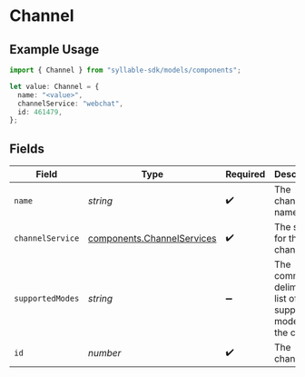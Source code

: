 # Channel

## Example Usage

```typescript
import { Channel } from "syllable-sdk/models/components";

let value: Channel = {
  name: "<value>",
  channelService: "webchat",
  id: 461479,
};
```

## Fields

| Field                                                                    | Type                                                                     | Required                                                                 | Description                                                              |
| ------------------------------------------------------------------------ | ------------------------------------------------------------------------ | ------------------------------------------------------------------------ | ------------------------------------------------------------------------ |
| `name`                                                                   | *string*                                                                 | :heavy_check_mark:                                                       | The channel name                                                         |
| `channelService`                                                         | [components.ChannelServices](../../models/components/channelservices.md) | :heavy_check_mark:                                                       | The service for the channel                                              |
| `supportedModes`                                                         | *string*                                                                 | :heavy_minus_sign:                                                       | The comma-delimited list of supported modes for the channel              |
| `id`                                                                     | *number*                                                                 | :heavy_check_mark:                                                       | The channel ID                                                           |
